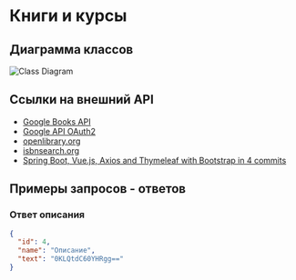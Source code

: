 # Книги и курсы

## Диаграмма классов
![Class Diagram](http://www.plantuml.com/plantuml/proxy?src=https://raw.githubusercontent.com/Iogann1978/ITInfo/master/puml/ClassDiagram.puml)

## Ссылки на внешний API
* [Google Books API](https://www.googleapis.com/books/v1/volumes?q=isbn:9781484250792)
* [Google API OAuth2](https://developers.google.com/books/docs/v1/using)
* [openlibrary.org](https://openlibrary.org/isbn/9781484250792.json)
* [isbnsearch.org](https://isbnsearch.org/isbn/9781484250792)
* [Spring Boot, Vue.js, Axios and Thymeleaf with Bootstrap in 4 commits](https://dev.to/brunodrugowick/spring-boot-vue-js-axios-and-thymeleaf-with-bootstrap-in-4-commits-2b0l)

## Примеры запросов - ответов
### Ответ описания
```json
{
  "id": 4,
  "name": "Описание",
  "text": "0KLQtdC60YHRgg=="
}
```